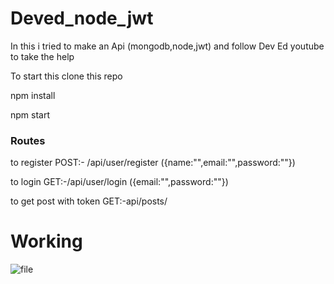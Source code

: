 
# Deved_node_jwt

In this i tried to make an Api (mongodb,node,jwt) and follow Dev Ed youtube to take the help


 
To start this clone this repo

npm install

npm start

### Routes 

to register
POST:- /api/user/register  ({name:"",email:"",password:""})

to login
GET:-/api/user/login  ({email:"",password:""})

to get post with token
GET:-api/posts/


# Working

![file](https://github.com/lakshay-saini-au8/node_pracitce_repo/blob/main/deved_jwt/final.gif)
